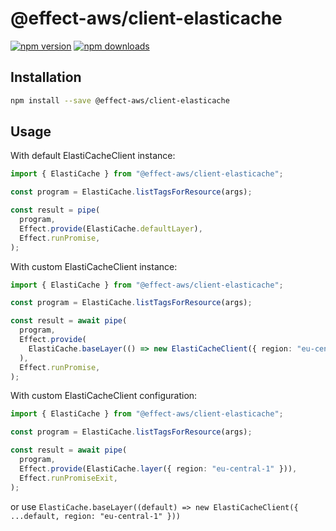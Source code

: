 # @effect-aws/client-elasticache

[![npm version](https://img.shields.io/npm/v/%40effect-aws%2Fclient-elasticache?color=brightgreen&label=npm%20package)](https://www.npmjs.com/package/@effect-aws/client-elasticache)
[![npm downloads](https://img.shields.io/npm/dm/%40effect-aws%2Fclient-elasticache)](https://www.npmjs.com/package/@effect-aws/client-elasticache)

## Installation

```bash
npm install --save @effect-aws/client-elasticache
```

## Usage

With default ElastiCacheClient instance:

```typescript
import { ElastiCache } from "@effect-aws/client-elasticache";

const program = ElastiCache.listTagsForResource(args);

const result = pipe(
  program,
  Effect.provide(ElastiCache.defaultLayer),
  Effect.runPromise,
);
```

With custom ElastiCacheClient instance:

```typescript
import { ElastiCache } from "@effect-aws/client-elasticache";

const program = ElastiCache.listTagsForResource(args);

const result = await pipe(
  program,
  Effect.provide(
    ElastiCache.baseLayer(() => new ElastiCacheClient({ region: "eu-central-1" })),
  ),
  Effect.runPromise,
);
```

With custom ElastiCacheClient configuration:

```typescript
import { ElastiCache } from "@effect-aws/client-elasticache";

const program = ElastiCache.listTagsForResource(args);

const result = await pipe(
  program,
  Effect.provide(ElastiCache.layer({ region: "eu-central-1" })),
  Effect.runPromiseExit,
);
```

or use `ElastiCache.baseLayer((default) => new ElastiCacheClient({ ...default, region: "eu-central-1" }))`
